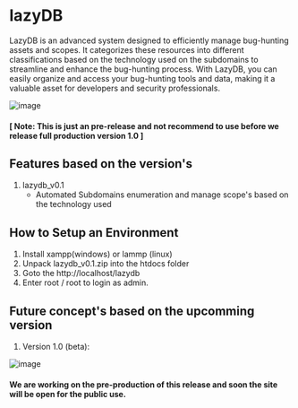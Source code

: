# lazyDB
LazyDB is an advanced system designed to efficiently manage bug-hunting assets and scopes. It categorizes these resources into different classifications based on the technology used on the subdomains to streamline and enhance the bug-hunting process. With LazyDB, you can easily organize and access your bug-hunting tools and data, making it a valuable asset for developers and security professionals.

![image](https://github.com/user-attachments/assets/93a843ae-4822-433f-b827-51fb943cdcfb)

#### [ Note: This is just an pre-release and not recommend to use before we release full production version 1.0 ]

## Features based on the version's
1. lazydb_v0.1
   - Automated Subdomains enumeration and manage scope's based on the technology used


## How to Setup an Environment
1. Install xampp(windows) or lammp (linux)
2. Unpack lazydb_v0.1.zip into the htdocs folder
3. Goto the http://localhost/lazydb
4. Enter root / root to login as admin.


## Future concept's based on the upcomming version
1. Version 1.0 (beta):
   
![image](https://github.com/user-attachments/assets/ca19ae8d-2e9a-48ef-be32-adcc305dff7c)

#### We are working on the pre-production of this release and soon the site will be open for the public use.
